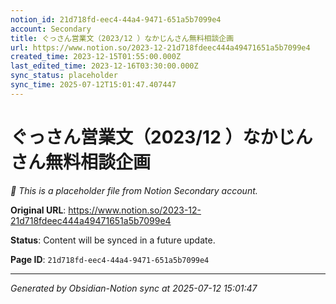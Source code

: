 ```yaml
---
notion_id: 21d718fd-eec4-44a4-9471-651a5b7099e4
account: Secondary
title: ぐっさん営業文（2023/12 ）なかじんさん無料相談企画
url: https://www.notion.so/2023-12-21d718fdeec444a49471651a5b7099e4
created_time: 2023-12-15T01:55:00.000Z
last_edited_time: 2023-12-16T03:30:00.000Z
sync_status: placeholder
sync_time: 2025-07-12T15:01:47.407447
---
```


# ぐっさん営業文（2023/12 ）なかじんさん無料相談企画

*🔄 This is a placeholder file from Notion Secondary account.*

**Original URL**: https://www.notion.so/2023-12-21d718fdeec444a49471651a5b7099e4

**Status**: Content will be synced in a future update.

**Page ID**: `21d718fd-eec4-44a4-9471-651a5b7099e4`

---

*Generated by Obsidian-Notion sync at 2025-07-12 15:01:47*
